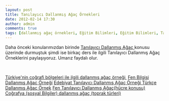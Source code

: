 ```yaml
---
layout: post
title: Tanılayıcı Dallanmış Ağaç Örnekleri
date: 2012-02-14 17:30
author: admin
comments: true
tags: [dallanmış ağaç örnekleri, Eğitim Bilimleri, Eğitim Bilimleri, Tanılayıcı Dallanmış Ağaç örneği]
---
```

Daha önceki konularımızdan birinde <a title="Tanılayıcı Dallanmış Ağaç nedir" href="http://egitimvaktim.com/tanilayici-dallanmis-agac">Tanılayıcı Dallanmış Ağaç </a>konusu üzerinde durmuştuk şimdi ise birkaç ders ile ilgili Tanılayıcı Dallanmış Ağaç Örneklerini paylaşıyoruz. Umarız faydalı olur.

&nbsp;

<a class="myl" href="http://egitimvaktim.com/dosyalar/2012/02/coğrafya-Dallanmış-Ağaç.zip" target="_blank">Türkiye'nin coğrafi bölgeleri ile ilgili dallanmış ağaç örneği </a>
<a class="myl" title="Fen teknoloji dallanmış ağaç" href="http://egitimvaktim.com/dosyalar/2012/02/fen-dallanmış-ağaç.zip" target="_blank">Fen Bilgisi Dallanmış Ağaç Örneği</a>
<a class="myl" href="http://egitimvaktim.com/dosyalar/2012/02/edebiyat-dallandırılmış.zip">Edebiyat Tanılayıcı Dallanmış Ağaç Örneği
</a><a class="myl" href="http://egitimvaktim.com/dosyalar/2012/02/türkçe-dallanmış-ağaç.zip">Türkçe Dallanmış Ağaç Örnek</a>
<a class="myl" href="http://egitimvaktim.com/dosyalar/2012/02/fen-tanılayıcı-dallanmış-ağaç.zip">Fen Tanılayıcı Dallanmış Ağaç(hücre konusu)</a>
<a class="myl" href="http://egitimvaktim.com/dosyalar/2012/02/tanımlayıcı-dallanmış-ağaç.zip">Coğrafya (sosyal Bilgiler) dallanmış ağaç (toprak türleri)</a>
